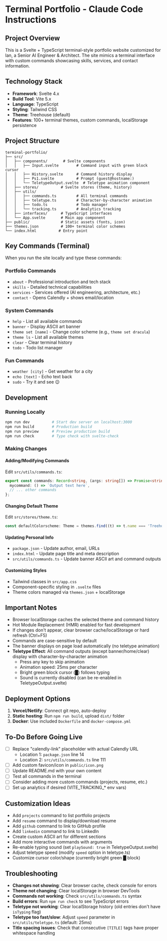 # Terminal Portfolio - Claude Code Instructions

## Project Overview
This is a Svelte + TypeScript terminal-style portfolio website customized for Ian, a Senior AI Engineer & Architect. The site mimics a terminal interface with custom commands showcasing skills, services, and contact information.

## Technology Stack
- **Framework**: Svelte 4.x
- **Build Tool**: Vite 5.x
- **Language**: TypeScript
- **Styling**: Tailwind CSS
- **Theme**: Treehouse (default)
- **Features**: 100+ terminal themes, custom commands, localStorage persistence

## Project Structure
```
terminal-portfolio/
├── src/
│   ├── components/       # Svelte components
│   │   ├── Input.svelte        # Command input with green block cursor
│   │   ├── History.svelte      # Command history display
│   │   ├── Ps1.svelte          # Prompt (guest@hostname:)
│   │   └── TeletypeOutput.svelte  # Teletype animation component
│   ├── stores/          # Svelte stores (theme, history)
│   ├── utils/
│   │   ├── commands.ts         # All terminal commands
│   │   ├── teletype.ts         # Character-by-character animation
│   │   ├── todo.ts             # Todo manager
│   │   └── tracking.ts         # Analytics tracking
│   ├── interfaces/      # TypeScript interfaces
│   └── App.svelte       # Main app component
├── public/              # Static assets (fonts, icon)
├── themes.json          # 100+ terminal color schemes
└── index.html          # Entry point
```

## Key Commands (Terminal)
When you run the site locally and type these commands:

### Portfolio Commands
- `about` - Professional introduction and tech stack
- `skills` - Detailed technical capabilities
- `services` - Services offered (AI engineering, architecture, etc.)
- `contact` - Opens Calendly + shows email/location

### System Commands
- `help` - List all available commands
- `banner` - Display ASCII art banner
- `theme set [name]` - Change color scheme (e.g., `theme set dracula`)
- `theme ls` - List all available themes
- `clear` - Clear terminal history
- `todo` - Todo list manager

### Fun Commands
- `weather [city]` - Get weather for a city
- `echo [text]` - Echo text back
- `sudo` - Try it and see 😉

## Development

### Running Locally
```bash
npm run dev          # Start dev server on localhost:3000
npm run build        # Production build
npm run preview      # Preview production build
npm run check        # Type check with svelte-check
```

### Making Changes

#### Adding/Modifying Commands
Edit `src/utils/commands.ts`:
```typescript
export const commands: Record<string, (args: string[]) => Promise<string> | string> = {
  mycommand: () => `Output text here`,
  // ... other commands
};
```

#### Changing Default Theme
Edit `src/stores/theme.ts`:
```typescript
const defaultColorscheme: Theme = themes.find((t) => t.name === 'Treehouse')!;
```

#### Updating Personal Info
- `package.json` - Update author, email, URLs
- `index.html` - Update page title and meta description
- `src/utils/commands.ts` - Update banner ASCII art and command outputs

#### Customizing Styles
- Tailwind classes in `src/app.css`
- Component-specific styling in `.svelte` files
- Theme colors managed via `themes.json` + localStorage

## Important Notes
- Browser localStorage caches the selected theme and command history
- Hot Module Replacement (HMR) enabled for fast development
- If changes don't appear, clear browser cache/localStorage or hard refresh (Ctrl+F5)
- Commands are case-sensitive by default
- The banner displays on page load automatically (no teletype animation)
- **Teletype Effect**: All command outputs (except banner/home/clear) display with character-by-character animation
  - Press any key to skip animation
  - Animation speed: 25ms per character
  - Bright green block cursor (█) follows typing
  - Sound is currently disabled (can be re-enabled in TeletypeOutput.svelte)

## Deployment Options
1. **Vercel/Netlify**: Connect git repo, auto-deploy
2. **Static hosting**: Run `npm run build`, upload `dist/` folder
3. **Docker**: Use included `Dockerfile` and `docker-compose.yml`

## To-Do Before Going Live
- [ ] Replace "calendly-link" placeholder with actual Calendly URL
  - Location 1: `package.json` line 14
  - Location 2: `src/utils/commands.ts` line 111
- [ ] Add custom favicon/icon in `public/icon.png`
- [ ] Update README.md with your own content
- [ ] Test all commands in the terminal
- [ ] Consider adding more custom commands (projects, resume, etc.)
- [ ] Set up analytics if desired (VITE_TRACKING_* env vars)

## Customization Ideas
- Add `projects` command to list portfolio projects
- Add `resume` command to display/download resume
- Add `github` command to link to GitHub profile
- Add `linkedin` command to link to LinkedIn
- Create custom ASCII art for different sections
- Add more interactive commands with arguments
- Re-enable typing sound (set `playSound: true` in TeletypeOutput.svelte)
- Adjust teletype speed (modify `speed` option in teletype.ts)
- Customize cursor color/shape (currently bright green █ block)

## Troubleshooting
- **Changes not showing**: Clear browser cache, check console for errors
- **Theme not changing**: Clear localStorage in browser DevTools
- **Commands not working**: Check `src/utils/commands.ts` syntax
- **Build errors**: Run `npm run check` to see TypeScript errors
- **Teletype not working**: Clear localStorage history (old entries don't have `isTyping` flag)
- **Teletype too fast/slow**: Adjust `speed` parameter in `src/utils/teletype.ts` (default: 25ms)
- **Title spacing issues**: Check that consecutive `[TITLE]` tags have proper whitespace handling

